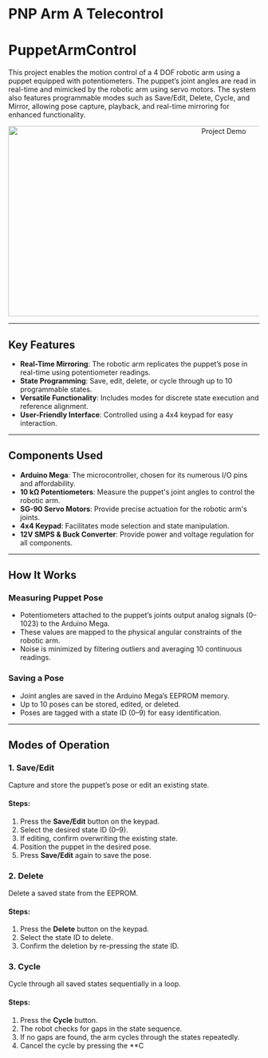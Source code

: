 # PNP Arm A Telecontrol

# PuppetArmControl

This project enables the motion control of a 4 DOF robotic arm using a puppet equipped with potentiometers. The puppet’s joint angles are read in real-time and mimicked by the robotic arm using servo motors. The system also features programmable modes such as Save/Edit, Delete, Cycle, and Mirror, allowing pose capture, playback, and real-time mirroring for enhanced functionality.

<p align="center">
  <a href="https://youtu.be/VsuDK407MbY">
    <img src="Demo.gif" alt="Project Demo" width="848" height="382">
  </a>
</p>

---

## Key Features
- **Real-Time Mirroring**: The robotic arm replicates the puppet’s pose in real-time using potentiometer readings.
- **State Programming**: Save, edit, delete, or cycle through up to 10 programmable states.
- **Versatile Functionality**: Includes modes for discrete state execution and reference alignment.
- **User-Friendly Interface**: Controlled using a 4x4 keypad for easy interaction.

---

## Components Used
- **Arduino Mega**: The microcontroller, chosen for its numerous I/O pins and affordability.
- **10 kΩ Potentiometers**: Measure the puppet's joint angles to control the robotic arm.
- **SG-90 Servo Motors**: Provide precise actuation for the robotic arm's joints.
- **4x4 Keypad**: Facilitates mode selection and state manipulation.
- **12V SMPS & Buck Converter**: Provide power and voltage regulation for all components.

---

## How It Works

### Measuring Puppet Pose
- Potentiometers attached to the puppet’s joints output analog signals (0–1023) to the Arduino Mega.
- These values are mapped to the physical angular constraints of the robotic arm.
- Noise is minimized by filtering outliers and averaging 10 continuous readings.

### Saving a Pose
- Joint angles are saved in the Arduino Mega’s EEPROM memory.
- Up to 10 poses can be stored, edited, or deleted.
- Poses are tagged with a state ID (0–9) for easy identification.

---

## Modes of Operation

### 1. **Save/Edit**
Capture and store the puppet’s pose or edit an existing state.
#### Steps:
1. Press the **Save/Edit** button on the keypad.
2. Select the desired state ID (0–9).
3. If editing, confirm overwriting the existing state.
4. Position the puppet in the desired pose.
5. Press **Save/Edit** again to save the pose.

### 2. **Delete**
Delete a saved state from the EEPROM.
#### Steps:
1. Press the **Delete** button on the keypad.
2. Select the state ID to delete.
3. Confirm the deletion by re-pressing the state ID.

### 3. **Cycle**
Cycle through all saved states sequentially in a loop.
#### Steps:
1. Press the **Cycle** button.
2. The robot checks for gaps in the state sequence.
3. If no gaps are found, the arm cycles through the states repeatedly.
4. Cancel the cycle by pressing the **C

